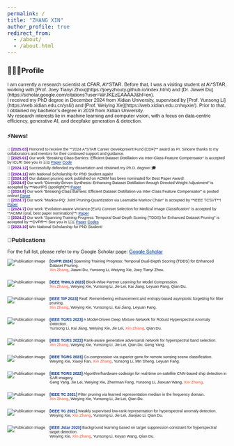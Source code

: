 ```yaml
---
permalink: /
title: "ZHANG XIN"
author_profile: true
redirect_from: 
  - /about/
  - /about.html
---
```


### 👩🏻‍💻Profile

<span style="font-family:Arial; font-size:0.8em;"> 
I am currently a research scientist at CFAR, A\*STAR. Before that, I was a visiting student at A\*STAR, working with [Prof. Joey Tianyi Zhou](https://joeyzhouty.github.io/index.html) and [Dr. Jiawei Du](https://scholar.google.com/citations?user=WrJKEzEAAAAJ&hl=en).<br>
I received my PhD degree in December 2024 from Xidian University, supervised by [Prof. Yunsong Li](https://web.xidian.edu.cn/ysli/) and [Prof. Weiying Xie](https://web.xidian.edu.cn/wyxie/). Prior to that, I obtained my bachelor’s degree in 2019 from Xidian University.<br>
My research interests lie in machine learning and computer vision, with a focus on data-centric efficiency, generative AI, and deepfake generation & detection. <br>

### ⚡️News!
<span style="font-family:Arial; font-size:0.8em;">
📌 <span style="color:#6A0DAD;"><strong>[2025.03]</strong></span> Honored to receive the **2024 A*STAR Career Development Fund (CDF)** award as PI.  
Sincere thanks to my collaborators and mentors for their continued support and guidance.<br>
📌 <span style="color:#6A0DAD;"><strong>[2025.01]</strong></span> Our work "Breaking Class Barriers: Efficient Dataset Distillation via Inter-Class Feature Compensator" is accepted by ICLR! See you in 🇸🇬 <a href="https://arxiv.org/abs/2408.06927" style="color:#00308B;">Paper</a>  <a href="https://github.com/zhangxin-xd/UFC" style="color:#00308B;">Code</a><br>
📌 <span style="color:#6A0DAD;"><strong>[2024.12]</strong></span> Successfully defended my dissertation and obtained my Ph.D. degree! 🎓 <br>
📌 <span style="color:#6A0DAD;"><strong>[2024.11]</strong></span> Win National Scholarship for PhD Student again! <br>
📌 <span style="color:#6A0DAD;"><strong>[2024.10]</strong></span> Our dataset pruning work published on ACMM has been nominated for Best Paper Award!<br>
📌 <span style="color:#6A0DAD;"><strong>[2024.9]</strong></span> Our work "Diversity-Driven Synthesis: Enhancing Dataset Distillation through Directed Weight Adjustment" is accepted by **NeurIPS (spotlight)**! <a href="https://arxiv.org/abs/2409.17612" style="color:#00308B;">Paper</a><br>
📌 <span style="color:#6A0DAD;"><strong>[2024.8]</strong></span> Our work "Breaking Class Barriers: Efficient Dataset Distillation via Inter-Class Feature Compensator" is posted online! <a href="https://arxiv.org/abs/2408.06927" style="color:#00308B;">Paper</a><br>
📌 <span style="color:#6A0DAD;"><strong>[2024.7]</strong></span> Our work "Markov-PQ: Joint Pruning-Quantization via Learnable Markov Chain" is accepted by **IEEE TCSVT**! <a href="https://ieeexplore.ieee.org/document/10620340" style="color:#00308B;">Paper</a><br>
📌 <span style="color:#6A0DAD;"><strong>[2024.7]</strong></span> Our work "Evolution-aware VAriance (EVA) Coreset Selection for Medical Image Classification" is accepted by **ACMM (oral, best paper nomination)**! <a href="https://arxiv.org/abs/2406.05677" style="color:#00308B;">Paper</a><br>
📌 <span style="color:#6A0DAD;"><strong>[2024.2]</strong></span> Our work "Spanning Training Progress: Temporal Dual-Depth Scoring (TDDS) for Enhanced Dataset Pruning" is accepted by **CVPR**! See you in 🇺🇸 <a href="https://scholar.google.com/citations?view_op=view_citation&hl=zh-CN&user=rJMMViQAAAAJ&citation_for_view=rJMMViQAAAAJ:Tyk-4Ss8FVUC" style="color:#00308B;">Paper</a> <a href="https://github.com/zhangxin-xd/Dataset-Pruning-TDDS" style="color:#00308B;">Codes</a><br>
📌 <span style="color:#6A0DAD;"><strong>[2023.10]</strong></span>  Win National Scholarship for PhD Student!
</span>

### 📝Publications

For the full list, please refer to my Google Scholar page: <a href="https://scholar.google.com/citations?user=rJMMViQAAAAJ&hl=zh-CN&oi=ao" style="color:#00308B;">Google Scholar</a>
<style>
  .publication-container {
    clear: both;
    margin-bottom: 2em;
    font-size:0.8em
  }

  .publication-container img {
    float: left;
    margin-right: 10px;
    margin-bottom: 10px;
    max-width: 150px;
    max-height: 150px;
  }
</style>

<div class="publication-container">
  <img src="./images/TDDS.png" alt="Publication Image">
  
  <div>
    <span style="color: #00308B; font-weight: bold">[CVPR 2024]</span> Spanning Training Progress: Temporal Dual-Depth Scoring (TDDS) for Enhanced Dataset Pruning. <br>
    <strong style="color:#FF7861;">Xin Zhang</strong>, Jiawei Du, Yunsong Li, Weiying Xie, Joey Tianyi Zhou.
  </div>
</div>

<div class="publication-container">
  <img src="./images/BPL.png" alt="Publication Image">
  
  <div>
    <span style="color: #00308B; font-weight: bold">[IEEE TNNLS 2023]</span> Block-Wise Partner Learning for Model Compression. <br>
    <strong style="color:#FF7861;">Xin Zhang</strong>, Weiying Xie, Yunsong Li, Jie Lei, Kai Jiang, Leyuan Fang, Qian Du. 
  </div>
</div>

<div class="publication-container">
  <img src="./images/REAF.png" alt="Publication Image">
  
  <div>
    <span style="color: #00308B; font-weight: bold">[IEEE TIP 2023]</span> Reaf: Remembering enhancement and entropy-based asymptotic forgetting for filter pruning.<br>
    <strong style="color:#FF7861;">Xin Zhang</strong>, Weiying Xie, Yunsong Li, Kai Jiang, Leyuan Fang. 
  </div>
</div>

<div class="publication-container">
  <img src="./images/MDMN.png" alt="Publication Image">
  
  <div>
    <span style="color: #00308B; font-weight: bold">[IEEE TGRS 2023]</span> A Model-Driven Deep Mixture Network for Robust Hyperspectral Anomaly Detection. <br>
    Yunsong Li, Kai Jiang, Weiying Xie, Jie Lei, <strong style="color:#FF7861;">Xin Zhang</strong>, Qian Du.
  </div>
</div>

<div class="publication-container">
  <img src="./images/RGAN.jpg" alt="Publication Image">
  
  <div>
    <span style="color: #00308B; font-weight: bold">[IEEE TGRS 2022]</span> Rank-aware generative adversarial network for hyperspectral band selection. <br>
    <strong style="color:#FF7861;">Xin Zhang</strong>, Weiying Xie, Yunsong Li, Jie Lei, Qian Du, Geng Yang.
  </div>
</div>

<div class="publication-container">
  <img src="./images/CCSG.png" alt="Publication Image">
  
  <div>
    <span style="color: #00308B; font-weight: bold">[IEEE TGRS 2023]</span> Co-compression via superior gene for remote sensing scene classification.<br>
    Weiying Xie, Xiaoyi Fan, <strong style="color:#FF7861;">Xin Zhang</strong>, Yunsong Li, Min Sheng, Leyuan Fang.
  </div>
</div>

<div class="publication-container">
  <img src="./images/OSCAR.jpg" alt="Publication Image">
  
  <div>
    <span style="color: #00308B; font-weight: bold">[IEEE TGRS 2022]</span> Algorithm/hardware codesign for real-time on-satellite CNN-based ship detection in SAR imagery. <br>
    Geng Yang, Jie Lei, Weiying Xie, Zhenman Fang, Yunsong Li, Jiaxuan Wang, <strong style="color:#FF7861;">Xin Zhang</strong>.
  </div>
</div>

<div class="publication-container">
  <img src="./images/LRMF.jpg" alt="Publication Image">
  
  <div>
    <span style="color: #00308B; font-weight: bold">[IEEE TC 2021]</span> Filter pruning via learned representation median in the frequency domain. <br>
    <strong style="color:#FF7861;">Xin Zhang</strong>, Weiying Xie, Yunsong Li, Jie Lei, Qian Du.
  </div>
</div>

<div class="publication-container">
  <img src="./images/WSLRR.png" alt="Publication Image">
  
  <div>
    <span style="color: #00308B; font-weight: bold">[IEEE TC 2021]</span> Weakly supervised low-rank representation for hyperspectral anomaly detection. <br>
    Weiying Xie, <strong style="color:#FF7861;">Xin Zhang</strong>, Yunsong Li, Jie Lei, Jiaojiao Li, Qian Du.
  </div>
</div>

<div class="publication-container">
  <img src="./images/DBLP.jpg" alt="Publication Image">
  
  <div>
    <span style="color: #00308B; font-weight: bold">[IEEE Jstar 2020]</span> Background learning based on target suppression constraint for hyperspectral target detection. <br>
    Weiying Xie, <strong style="color:#FF7861;">Xin Zhang</strong>, Yunsong Li, Keyan Wang, Qian Du.
  </div>
</div>

<script type='text/javascript' id='mapmyvisitors' src='https://mapmyvisitors.com/map.js?cl=ffffff&w=300&t=tt&d=_vRR3FmDwVIvtBQN_6bKVbHop3k2KYNfbwrXqK5rBgQ'></script>


